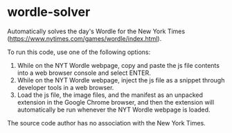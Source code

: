 # wordle-solver
Automatically solves the day's Wordle for the New York Times (https://www.nytimes.com/games/wordle/index.html). 

To run this code, use one of the following options:
 1. While on the NYT Wordle webpage, copy and paste the js file contents into a web browser console and select ENTER.
 2. While on the NYT Wordle webpage, inject the js file as a snippet through developer tools in a web browser.
 3. Load the js file, the image files, and the manifest as an unpacked extension in the Google Chrome browser, and then the extension will automatically be run whenever the NYT Wordle webpage is loaded.

The source code author has no association with the New York Times. 
